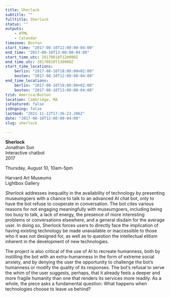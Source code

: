 ```yaml
---
title: Sherlock
subtitle: ""
fulltitle: Sherlock
status: ""
outputs:
    - HTML
    - Calendar
timezone: Boston
start_time: "2017-08-10T12:00:00-04:00"
end_time: "2017-08-10T13:00:00-04:00"
start_time_utc: 20170810T120000Z
end_time_utc: 20170810T130000Z
start_time_locations:
    berlin: "2017-08-10T18:00:00+02:00"
    boston: "2017-08-10T12:00:00-04:00"
end_time_locations:
    berlin: "2017-08-10T19:00:00+02:00"
    boston: "2017-08-10T13:00:00-04:00"
tzid: America/Boston
location: Cambridge, MA
isFeatured: false
isOngoing: false
lastmod: "2021-11-12T17:36:23.206Z"
date: "2017-08-10T12:00:00-04:00"
slug: sherlock

---
```

**Sherlock**
<br />Jonathan Sun
<br />Interactive chatbot
<br />2017

Thursday, August 10, 10am-5pm

Harvard Art Museums
<br />Lightbox Gallery

<em>Sherlock</em> addresses inequality in the availability of technology by presenting museumgoers with a chance to talk to an advanced AI chat bot, only to have the bot refuse to cooperate in conversation. The bot cites various reasons for not engaging meaningfully with museumgoers, including being too busy to talk, a lack of energy, the presence of more interesting problems or conversations elsewhere, and a general disdain for the average user. In doing so, Sherlock forces users to directly face the implication of having existing technology be made unavailable or inaccessible to those who it was not designed for, as well as to question the intellectual elitism inherent in the development of new technologies. 

The project is also critical of the use of AI to recreate humanness, both by instilling the bot with an extra-humanness in the form of extreme social anxiety, and by denying the user the opportunity to challenge the bot’s humanness or modify the quality of its responses. The bot’s refusal to serve the whim of the user suggests, perhaps, that it already feels a deeper and more fragile humanity than one that renders its services more readily. As a whole, the piece asks a fundamental question: What happens when technologies choose to leave us behind?